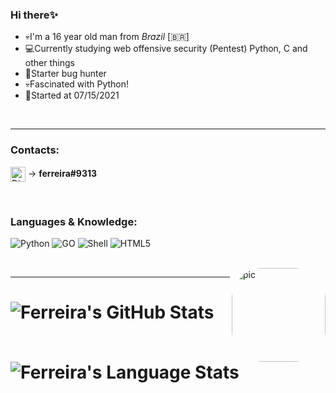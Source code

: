 ### Hi there✨

- 💀I'm a 16 year old man from _Brazil_ [🇧🇷]
- 💻Currently studying web offensive security (Pentest) Python, C and other things
- 🚀Starter bug hunter
- 💀Fascinated with Python!
- 🎯Started at 07/15/2021


</br>
<hr>

### Contacts:

[<img align="center" alt="Discord Contact" width="24px" src="https://icon-library.com/images/discord-user-icon/discord-user-icon-16.jpg" />][discord] -> **ferreira#9313**

</br>

### Languages & Knowledge:

![Python](http://img.shields.io/badge/-Python-3776AB?style=flat-square&logo=python&logoColor=ffffff)
![GO](https://img.shields.io/badge/Golang-informational?style=flat-square&logo=go)
![Shell](https://img.shields.io/badge/Shell-inactive?style=flat-square&logo=shell)
![HTML5](https://img.shields.io/badge/-HTML5-%23E44D27?style=flat-square&logo=html5&logoColor=ffffff)
          

<div style="display: inline_block"><br>
  <img align="right" alt="pic" height="150" style="border-radius:50px;" src="https://blog.joaovrmaia.com/img/o-basico-do-http-em-go/golang-http.png">
</div>
<hr>

 # ![Ferreira's GitHub Stats](https://github-readme-stats.vercel.app/api?username=ferreiraklet&show_icons=true&theme=radical)
 
 # ![Ferreira's Language Stats](https://github-readme-stats.vercel.app/api/top-langs/?username=ferreiraklet&layout=compact&langs_count=7&theme=github_dark&border_radius=0&text_color=7FFF7F&count_private=true)


<!-- Links -->
[discord]: https://icon-library.com/images/discord-user-icon/discord-user-icon-16.jpg
